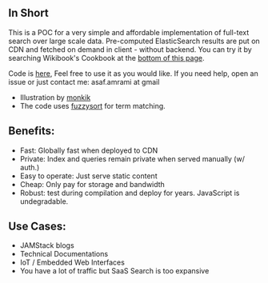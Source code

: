 ## In Short

This is a POC for a very simple and affordable implementation of full-text search over large scale data.
Pre-computed ElasticSearch results are put on CDN and fetched on demand in client - without backend.
You can try it by searching Wikibook's Cookbook at the [bottom of this page](#search).

Code is [here](https://github.com/asafamr/PlasticSearched), Feel free to use it as you would like. If you need help, open an issue or just contact me: asaf.amrami at gmail

- Illustration by [monkik](https://www.flaticon.com/authors/monkik)
- The code uses [fuzzysort](https://github.com/farzher/fuzzysort) for term matching.

## Benefits:

- Fast: Globally fast when deployed to CDN
- Private: Index and queries remain private when served manually (w/ auth.)
- Easy to operate: Just serve static content
- Cheap: Only pay for storage and bandwidth
- Robust: test during compilation and deploy for years. JavaScript is undegradable.

## Use Cases:

- JAMStack blogs
- Technical Documentations
- IoT / Embedded Web Interfaces
- You have a lot of traffic but SaaS Search is too expansive
